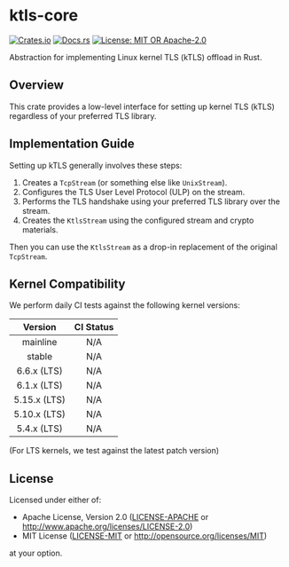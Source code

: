 # ktls-core

[![Crates.io](https://img.shields.io/crates/v/ktls-core)](https://crates.io/crates/ktls-core)
[![Docs.rs](https://docs.rs/ktls-core/badge.svg)](https://docs.rs/ktls-core)
[![License: MIT OR Apache-2.0](https://img.shields.io/badge/license-MIT%20OR%20Apache--2.0-blue.svg)](LICENSE-MIT)

Abstraction for implementing Linux kernel TLS (kTLS) offload in Rust.

## Overview

This crate provides a low-level interface for setting up kernel TLS (kTLS) regardless of your preferred TLS library.

## Implementation Guide

Setting up kTLS generally involves these steps:

1. Creates a `TcpStream` (or something else like `UnixStream`).
1. Configures the TLS User Level Protocol (ULP) on the stream.
1. Performs the TLS handshake using your preferred TLS library over the stream.
1. Creates the `KtlsStream` using the configured stream and crypto materials.

Then you can use the `KtlsStream` as a drop-in replacement of the original `TcpStream`.

## Kernel Compatibility

We perform daily CI tests against the following kernel versions:

| Version | CI Status |
| :-: | :-: |
| mainline | N/A |
| stable | N/A |
| 6.6.x (LTS) | N/A |
| 6.1.x (LTS) | N/A |
| 5.15.x (LTS) | N/A |
| 5.10.x (LTS) | N/A |
| 5.4.x (LTS) | N/A |

(For LTS kernels, we test against the latest patch version)

## License

Licensed under either of:

- Apache License, Version 2.0 ([LICENSE-APACHE](LICENSE-APACHE) or http://www.apache.org/licenses/LICENSE-2.0)
- MIT License ([LICENSE-MIT](LICENSE-MIT) or http://opensource.org/licenses/MIT)

at your option.
